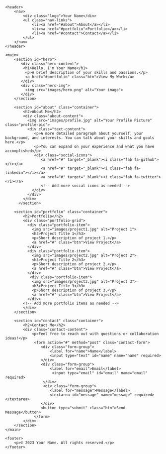 <!DOCTYPE html>
<html lang="en">
<head>
    <meta charset="UTF-8">
    <meta name="viewport" content="width=device-width, initial-scale=1.0">
    <title>Your Name - Portfolio</title>
    <link rel="stylesheet" href="style.css">
    <link rel="preconnect" href="https://fonts.googleapis.com">
    <link rel="preconnect" href="https://fonts.gstatic.com" crossorigin>
    <link href="https://fonts.googleapis.com/css2?family=Roboto:wght@400;700&display=swap" rel="stylesheet">
    <link rel="stylesheet" href="https://cdnjs.cloudflare.com/ajax/libs/font-awesome/6.0.0/css/all.min.css" integrity="sha512-9usAa10IRO0HhonpyAIVpjrylPvoDwiPUiKdWk5t3PyolY1cOd4DSE0Ga+ri4AuTroPR5aQvXU9xC6qOPnzFeg==" crossorigin="anonymous" referrerpolicy="no-referrer" />
</head>
<body>

    <header>
        <nav>
            <div class="logo">Your Name</div>
            <ul class="nav-links">
                <li><a href="#about">About</a></li>
                <li><a href="#portfolio">Portfolio</a></li>
                <li><a href="#contact">Contact</a></li>
            </ul>
        </nav>
    </header>

    <main>
        <section id="hero">
           <div class="hero-content">
            <h1>Hello, I'm Your Name</h1>
             <p>A brief description of your skills and passions.</p>
             <a href="#portfolio" class="btn">View My Work</a>
           </div>
           <div class="hero-img">
             <img src="images/hero.png" alt="Your image">
           </div>
        </section>

        <section id="about" class="container">
            <h2>About Me</h2>
            <div class="about-content">
              <img src="images/profile.jpg" alt="Your Profile Picture" class="profile-pic">
              <div class="text-content">
                 <p>A more detailed paragraph about yourself, your background, and interests. You can talk about your skills and goals here.</p>
                 <p>You can expand on your experience and what you have accomplished</p>
                 <div class="social-icons">
                    <a href="#" target="_blank"><i class="fab fa-github"></i></a>
                    <a href="#" target="_blank"><i class="fab fa-linkedin"></i></a>
                    <a href="#" target="_blank"><i class="fab fa-twitter"></i></a>
                    <!-- Add more social icons as needed -->
                </div>
              </div>
            </div>
          </section>

        <section id="portfolio" class="container">
            <h2>Portfolio</h2>
            <div class="portfolio-grid">
              <div class="portfolio-item">
                <img src="images/project1.jpg" alt="Project 1">
                <h3>Project Title 1</h3>
                <p>Short description of project 1.</p>
                <a href="#" class="btn">View Project</a>
              </div>
              <div class="portfolio-item">
                <img src="images/project2.jpg" alt="Project 2">
                <h3>Project Title 2</h3>
                <p>Short description of project 2.</p>
                <a href="#" class="btn">View Project</a>
              </div>
               <div class="portfolio-item">
                <img src="images/project3.jpg" alt="Project 3">
                <h3>Project Title 3</h3>
                <p>Short description of project 3.</p>
                <a href="#" class="btn">View Project</a>
              </div>
            <!-- Add more portfolio items as needed -->
            </div>
        </section>

        <section id="contact" class="container">
            <h2>Contact Me</h2>
            <div class="contact-content">
                <p>Feel free to reach out with questions or collaboration ideas!</p>
                 <form action="#" method="post" class="contact-form">
                    <div class="form-group">
                        <label for="name">Name</label>
                        <input type="text" id="name" name="name" required>
                    </div>
                    <div class="form-group">
                        <label for="email">Email</label>
                         <input type="email" id="email" name="email" required>
                     </div>
                     <div class="form-group">
                        <label for="message">Message</label>
                        <textarea id="message" name="message" required></textarea>
                    </div>
                    <button type="submit" class="btn">Send Message</button>
                 </form>
            </div>
        </section>
    </main>

    <footer>
        <p>© 2023 Your Name. All rights reserved.</p>
    </footer>

</body>
</html>
